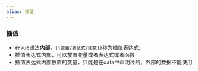 ```yaml
---
alias: 插值
---
```

### 插值


- 在vue语法**内部**，`{{变量/表达式/函数}}`称为插值表达式; 
- 插值表达式内部，可以放置变量或者表达式或者函数
- 插值表达式内部放置的变量，只能是在data中声明过的，外部的数据不能使用